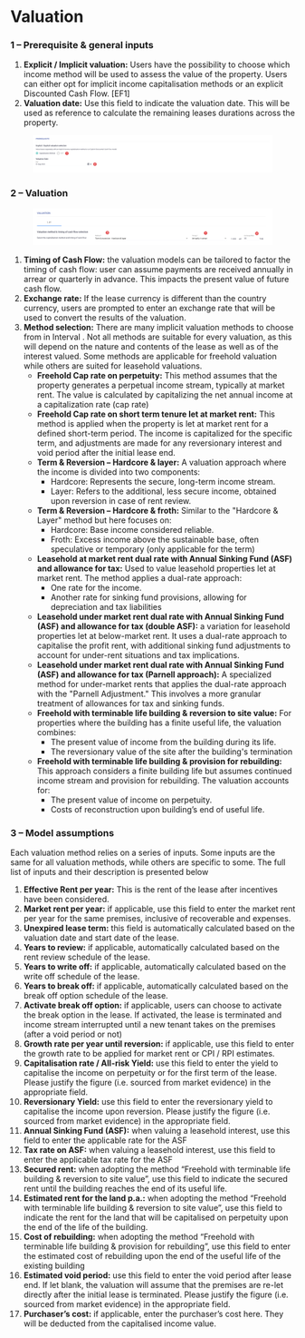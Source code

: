 # Valuation

### 1 – Prerequisite & general inputs <a href="#id-1-1---prerequisite---general-inputs" id="id-1-1---prerequisite---general-inputs"></a>

1. **Explicit / Implicit valuation:** Users have the possibility to choose which income method will be used to assess the value of the property. Users can either opt for implicit income capitalisation methods or an explicit Discounted Cash Flow. \[EF1]&#x20;
2. **Valuation date:** Use this field to indicate the valuation date. This will be used as reference to calculate the remaining leases durations across the property.

<figure><img src="../../../../.gitbook/assets/image (41).png" alt=""><figcaption></figcaption></figure>

### 2 – Valuation <a href="#id-2-2---valuation" id="id-2-2---valuation"></a>

<figure><img src="../../../../.gitbook/assets/image (42).png" alt=""><figcaption></figcaption></figure>

1. **Timing of Cash Flow:** the valuation models can be tailored to factor the timing of cash flow: user can assume payments are received annually in arrear or quarterly in advance. This impacts the present value of future cash flow.
2. **Exchange rate:** If the lease currency is different than the country currency, users are prompted to enter an exchange rate that will be used to convert the results of the valuation.
3. **Method selection:** There are many implicit valuation methods to choose from in Interval . Not all methods are suitable for every valuation, as this will depend on the nature and contents of the lease as well as of the interest valued. Some methods are applicable for freehold valuation while others are suited for leasehold valuations.
   * **Freehold Cap rate on perpetuity:** This method assumes that the property generates a perpetual income stream, typically at market rent. The value is calculated by capitalizing the net annual income at a capitalization rate (cap rate)
   * **Freehold Cap rate on short term tenure let at market rent:** This method is applied when the property is let at market rent for a defined short-term period. The income is capitalized for the specific term, and adjustments are made for any reversionary interest and void period after the initial lease end.
   * **Term & Reversion – Hardcore & layer:** A valuation approach where the income is divided into two components:
     * Hardcore: Represents the secure, long-term income stream.
     * Layer: Refers to the additional, less secure income, obtained upon reversion in case of rent review.
   * **Term & Reversion – Hardcore & froth:** Similar to the "Hardcore & Layer" method but here focuses on:
     * Hardcore: Base income considered reliable.
     * Froth: Excess income above the sustainable base, often speculative or temporary (only applicable for the term)
   * **Leasehold at market rent dual rate with Annual Sinking Fund (ASF) and allowance for tax:** Used to value leasehold properties let at market rent. The method applies a dual-rate approach:
     * One rate for the income.
     * Another rate for sinking fund provisions, allowing for depreciation and tax liabilities
   * **Leasehold under market rent dual rate with Annual Sinking Fund (ASF) and allowance for tax (double ASF):** a variation for leasehold properties let at below-market rent. It uses a dual-rate approach to capitalise the profit rent, with additional sinking fund adjustments to account for under-rent situations and tax implications.
   * **Leasehold under market rent dual rate with Annual Sinking Fund (ASF) and allowance for tax (Parnell approach):** A specialized method for under-market rents that applies the dual-rate approach with the "Parnell Adjustment." This involves a more granular treatment of allowances for tax and sinking funds.
   * **Freehold with terminable life building & reversion to site value:** For properties where the building has a finite useful life, the valuation combines:
     * The present value of income from the building during its life.
     * The reversionary value of the site after the building's termination
   * **Freehold with terminable life building & provision for rebuilding:** This approach considers a finite building life but assumes continued income stream and provision for rebuilding. The valuation accounts for:
     * The present value of income on perpetuity.
     * Costs of reconstruction upon building’s end of useful life.

### 3 – Model assumptions <a href="#id-3-3---model-assumptions" id="id-3-3---model-assumptions"></a>

Each valuation method relies on a series of inputs. Some inputs are the same for all valuation methods, while others are specific to some. The full list of inputs and their description is presented below

1. **Effective Rent per year:** This is the rent of the lease after incentives have been considered.
2. **Market rent per year:** if applicable, use this field to enter the market rent per year for the same premises, inclusive of recoverable and expenses.
3. **Unexpired lease term:** this field is automatically calculated based on the valuation date and start date of the lease.
4. **Years to review:** if applicable, automatically calculated based on the rent review schedule of the lease.
5. **Years to write off:** if applicable, automatically calculated based on the write off schedule of the lease.
6. **Years to break off:** if applicable, automatically calculated based on the break off option schedule of the lease.
7. **Activate break off option:** if applicable, users can choose to activate the break option in the lease. If activated, the lease is terminated and income stream interrupted until a new tenant takes on the premises (after a void period or not)
8. **Growth rate per year until reversion:** if applicable, use this field to enter the growth rate to be applied for market rent or CPI / RPI estimates.
9. **Capitalisation rate / All-risk Yield:** use this field to enter the yield to capitalise the income on perpetuity or for the first term of the lease. Please justify the figure (i.e. sourced from market evidence) in the appropriate field.
10. **Reversionary Yield:** use this field to enter the reversionary yield to capitalise the income upon reversion. Please justify the figure (i.e. sourced from market evidence) in the appropriate field.
11. **Annual Sinking Fund (ASF):** when valuing a leasehold interest, use this field to enter the applicable rate for the ASF
12. **Tax rate on ASF:** when valuing a leasehold interest, use this field to enter the applicable tax rate for the ASF
13. **Secured rent:** when adopting the method “Freehold with terminable life building & reversion to site value”, use this field to indicate the secured rent until the building reaches the end of its useful life.
14. **Estimated rent for the land p.a.:** when adopting the method “Freehold with terminable life building & reversion to site value”, use this field to indicate the rent for the land that will be capitalised on perpetuity upon the end of the life of the building.
15. **Cost of rebuilding:** when adopting the method “Freehold with terminable life building & provision for rebuilding”, use this field to enter the estimated cost of rebuilding upon the end of the useful life of the existing building
16. **Estimated void period:** use this field to enter the void period after lease end. If let blank, the valuation will assume that the premises are re-let directly after the initial lease is terminated. Please justify the figure (i.e. sourced from market evidence) in the appropriate field.
17. **Purchaser’s cost:** if applicable, enter the purchaser’s cost here. They will be deducted from the capitalised income value.
